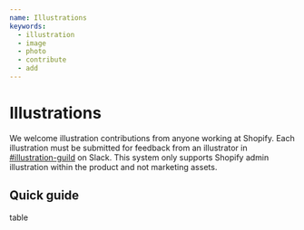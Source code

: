 ```yaml
---
name: Illustrations
keywords:
  - illustration
  - image
  - photo
  - contribute
  - add
---
```


# Illustrations

We welcome illustration contributions from anyone working at Shopify. Each illustration must be submitted for feedback from an illustrator in [#illustration-guild](https://shopify.slack.com/archives/C020C09STV0) on Slack. This system only supports Shopify admin illustration within the product and not marketing assets.

## Quick guide

table
